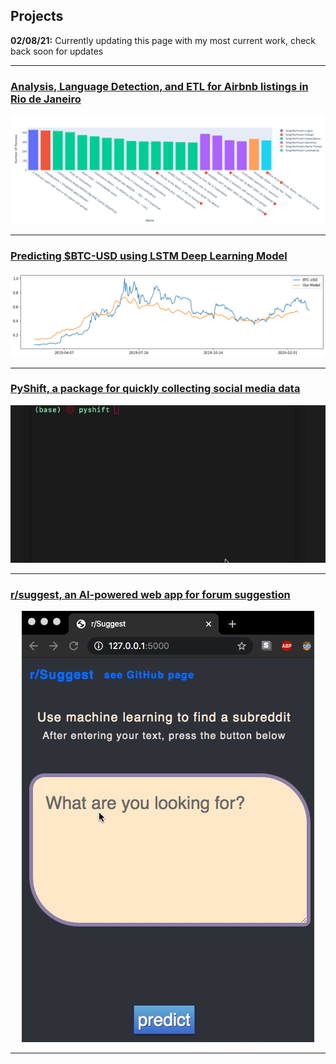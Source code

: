 ## Projects

**02/08/21:** Currently updating this page with my most current work,
check back soon for updates

---

### [Analysis, Language Detection, and ETL for Airbnb listings in Rio de Janeiro](projects/rio.md)

<div align="center">
  <img src="images/bar.png">
</div>

---

### [Predicting $BTC-USD using LSTM Deep Learning Model](projects/btc.md)

<div align="center">
  <img src="images/btc_forecast_ALL.png">
</div>

---

### [PyShift, a package for quickly collecting social media data](readmes/pyshift.md)

<div align="center">
  <img src="images/pyshift.gif">
</div>

---

### [r/suggest, an AI-powered web app for forum suggestion](readmes/r_suggest.md)

<div align="center">
  <img src="images/r_suggest.gif">
</div>

---
